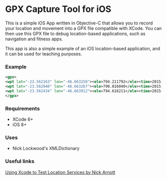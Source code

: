 # GPX Capture Tool for iOS
This is a simple iOS App written in Objective-C that allows you to record your location and movement into a GPX file compatible with XCode. You can then use this GPX file to debug location-based applications, such as navigation and fitness apps.

This app is also a simple example of an iOS location-based application, and it can be used for teaching purposes.

### Example

```xml
<gpx>
<wpt lat="-23.562163" lon="-46.663258"><ele>794.211792</ele><time>2015-08-24T15:36:17Z</time></wpt>
<wpt lat="-23.562040" lon="-46.663267"><ele>790.816040</ele><time>2015-08-24T15:36:18Z</time></wpt>
<wpt lat="-23.562434" lon="-46.663912"><ele>794.616211</ele><time>2015-08-24T15:36:19Z</time></wpt>
</gpx>
```

### Requirements
* XCode 6+
* iOS 8+

### Uses
* Nick Lockwood's XMLDictionary

### Useful links
[Using Xcode to Test Location Services by Nick Arnott](https://possiblemobile.com/2013/04/using-xcode-to-test-location-services/)
